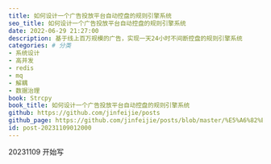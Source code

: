 ```yaml
---
title: 如何设计一个广告投放平台自动控盘的规则引擎系统
seo_title: 如何设计一个广告投放平台自动控盘的规则引擎系统
date: 2022-06-29 21:27:00
description: 基于线上百万规模的广告，实现一天24小时不间断控盘的规则引擎系统
categories: # 分类
- 系统设计
- 高并发
- redis
- mq
- 解耦
- 数据治理
book: Strcpy
book_title: 如何设计一个广告投放平台自动控盘的规则引擎系统
github: https://github.com/jinfeijie/posts
github_page: https://github.com/jinfeijie/posts/blob/master/%E5%A6%82%E4%BD%95%E8%AE%BE%E8%AE%A1%E4%B8%80%E4%B8%AA%E5%B9%BF%E5%91%8A%E6%8A%95%E6%94%BE%E5%B9%B3%E5%8F%B0%E8%87%AA%E5%8A%A8%E6%8E%A7%E7%9B%98%E7%9A%84%E8%A7%84%E5%88%99%E5%BC%95%E6%93%8E%E7%B3%BB%E7%BB%9F.md
id: post-20231109012000
---
```


20231109 开始写
